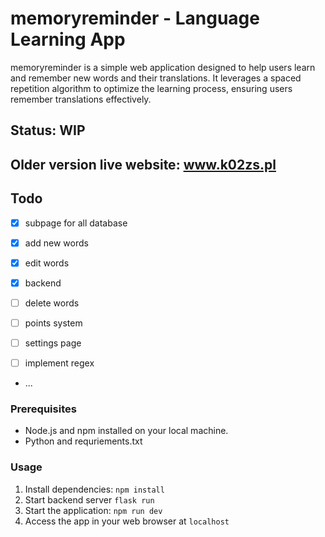 # memoryreminder - Language Learning App

memoryreminder is a simple web application designed to help users learn and remember new words and their translations. It leverages a spaced repetition algorithm to optimize the learning process, ensuring users remember translations effectively.


## Status: WIP
## Older version live website: www.k02zs.pl
## Todo

-[x] subpage for all database

-[x] add new words

-[x] edit words

-[x] backend

-[ ] delete words

-[ ] points system

-[ ] settings page

-[ ] implement regex
- ...


### Prerequisites

- Node.js and npm installed on your local machine.
- Python and requriements.txt
  
### Usage

1. Install dependencies: `npm install`
2. Start backend server `flask run`
3. Start the application: `npm run dev`
4. Access the app in your web browser at `localhost`
   

